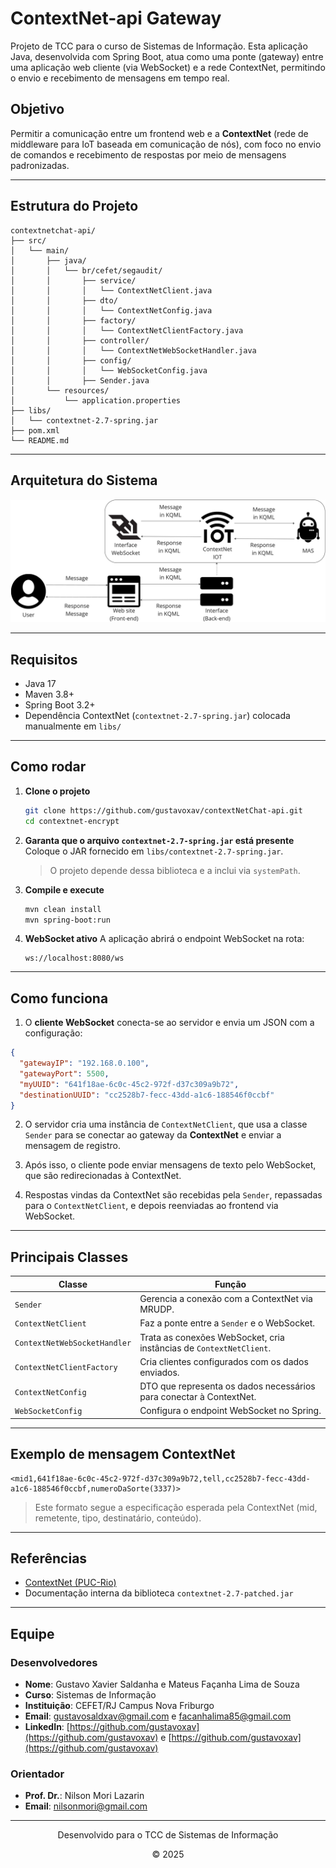 # ContextNet-api Gateway

Projeto de TCC para o curso de Sistemas de Informação. Esta aplicação Java, desenvolvida com Spring Boot, atua como uma ponte (gateway) entre uma aplicação web cliente (via WebSocket) e a rede ContextNet, permitindo o envio e recebimento de mensagens em tempo real.

## Objetivo

Permitir a comunicação entre um frontend web e a **ContextNet** (rede de middleware para IoT baseada em comunicação de nós), com foco no envio de comandos e recebimento de respostas por meio de mensagens padronizadas.

---

## Estrutura do Projeto

```
contextnetchat-api/
├── src/
│   └── main/
│       ├── java/
│       │   └── br/cefet/segaudit/
│       │       ├── service/
│       │       │   └── ContextNetClient.java
│       │       ├── dto/
│       │       │   └── ContextNetConfig.java
│       │       ├── factory/
│       │       │   └── ContextNetClientFactory.java
│       │       ├── controller/
│       │       │   └── ContextNetWebSocketHandler.java
│       │       ├── config/
│       │       │   └── WebSocketConfig.java
│       │       ├── Sender.java
│       └── resources/
│           └── application.properties
├── libs/
│   └── contextnet-2.7-spring.jar
├── pom.xml
└── README.md
```
---
## Arquitetura do Sistema

![Arquitetura da aplicação](./docs/images/ContextNet-chat-interface-diagram.jpg)

---

## Requisitos

- Java 17
- Maven 3.8+
- Spring Boot 3.2+
- Dependência ContextNet (`contextnet-2.7-spring.jar`) colocada manualmente em `libs/`

---

## Como rodar

1. **Clone o projeto**
   ```bash
   git clone https://github.com/gustavoxav/contextNetChat-api.git
   cd contextnet-encrypt
   ```

2. **Garanta que o arquivo `contextnet-2.7-spring.jar` está presente**
   Coloque o JAR fornecido em `libs/contextnet-2.7-spring.jar`.  
   > O projeto depende dessa biblioteca e a inclui via `systemPath`.

3. **Compile e execute**
   ```bash
   mvn clean install
   mvn spring-boot:run
   ```

4. **WebSocket ativo**
   A aplicação abrirá o endpoint WebSocket na rota:
   ```
   ws://localhost:8080/ws
   ```
---

## Como funciona

1. O **cliente WebSocket** conecta-se ao servidor e envia um JSON com a configuração:

```json
{
  "gatewayIP": "192.168.0.100",
  "gatewayPort": 5500,
  "myUUID": "641f18ae-6c0c-45c2-972f-d37c309a9b72",
  "destinationUUID": "cc2528b7-fecc-43dd-a1c6-188546f0ccbf"
}
```

2. O servidor cria uma instância de `ContextNetClient`, que usa a classe `Sender` para se conectar ao gateway da **ContextNet** e enviar a mensagem de registro.

3. Após isso, o cliente pode enviar mensagens de texto pelo WebSocket, que são redirecionadas à ContextNet.

4. Respostas vindas da ContextNet são recebidas pela `Sender`, repassadas para o `ContextNetClient`, e depois reenviadas ao frontend via WebSocket.

---

## Principais Classes

| Classe                         | Função |
| -------------------------------|--------|
| `Sender`                       | Gerencia a conexão com a ContextNet via MRUDP. |
| `ContextNetClient`             | Faz a ponte entre a `Sender` e o WebSocket. |
| `ContextNetWebSocketHandler`   | Trata as conexões WebSocket, cria instâncias de `ContextNetClient`. |
| `ContextNetClientFactory`      | Cria clientes configurados com os dados enviados. |
| `ContextNetConfig`             | DTO que representa os dados necessários para conectar à ContextNet. |
| `WebSocketConfig`              | Configura o endpoint WebSocket no Spring. |

---

## Exemplo de mensagem ContextNet

```text
<mid1,641f18ae-6c0c-45c2-972f-d37c309a9b72,tell,cc2528b7-fecc-43dd-a1c6-188546f0ccbf,numeroDaSorte(3337)>
```

> Este formato segue a especificação esperada pela ContextNet (mid, remetente, tipo, destinatário, conteúdo).

---

## Referências

- [ContextNet (PUC-Rio)](https://gitlab.com/contextnet)
- Documentação interna da biblioteca `contextnet-2.7-patched.jar`

---

## Equipe

### Desenvolvedores
- **Nome**: Gustavo Xavier Saldanha e Mateus Façanha Lima de Souza
- **Curso**: Sistemas de Informação
- **Instituição**: CEFET/RJ Campus Nova Friburgo
- **Email**: gustavosaldxav@gmail.com e facanhalima85@gmail.com
- **LinkedIn**: [https://github.com/gustavoxav](https://github.com/gustavoxav) e [https://github.com/gustavoxav](https://github.com/gustavoxav) 

### Orientador
- **Prof. Dr.**: Nilson Mori Lazarin
- **Email**: [nilsonmori@gmail.com](nilsonmori@gmail.com)

---
<div align="center">
  <p>Desenvolvido para o TCC de Sistemas de Informação</p>
  <p>© 2025</p>
</div>

